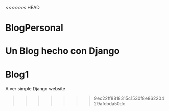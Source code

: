 <<<<<<< HEAD
# BlogPersonal
Un Blog hecho con Django
=======
# Blog1
A ver simple Django website
>>>>>>> 9ec22ff8818315c1530f8e86220429afcbda50dc
